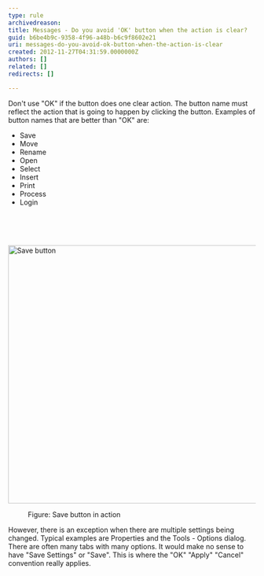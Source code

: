 ```yaml
---
type: rule
archivedreason: 
title: Messages - Do you avoid 'OK' button when the action is clear?
guid: b6be4b9c-9358-4f96-a48b-b6c9f8602e21
uri: messages-do-you-avoid-ok-button-when-the-action-is-clear
created: 2012-11-27T04:31:59.0000000Z
authors: []
related: []
redirects: []

---
```



<div>Don't use &quot;OK&quot; if the button does one clear action. The button name must reflect the action that is going to happen by clicking the button. Examples of button names that are better than &quot;OK&quot; are&#58;</div>
<ul><li>Save</li>
<li>Move</li>
<li>Rename</li>
<li>Open</li>
<li>Select</li>
<li>Insert</li>
<li>Print</li>
<li>Process</li>
<li>Login</li></ul>

<br><excerpt class='endintro'></excerpt><br>
​<dl class="image"><dt><img alt="Save button" src="http&#58;//www.ssw.com.au/ssw/Standards/Rules/Images/DontUseOpen.jpg" width="609" height="525" /></dt>
<dd>Figure&#58; Save button in action</dd></dl>
<div>However, there is an exception when there are multiple settings being changed. Typical examples are Properties and the Tools - Options dialog. There are often many tabs with many options. It would make no sense to have &quot;Save Settings&quot; or &quot;Save&quot;. This is where the &quot;OK&quot; &quot;Apply&quot; &quot;Cancel&quot; convention really applies.</div>



